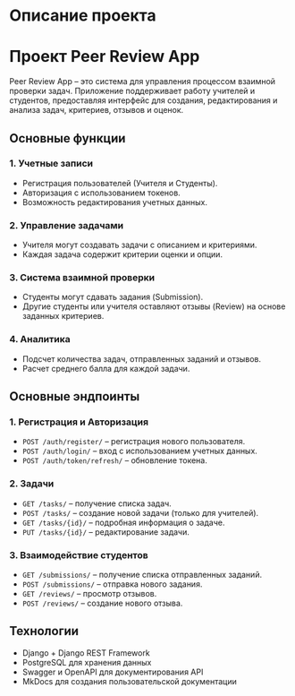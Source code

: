 # Описание проекта

# Проект Peer Review App
Peer Review App – это система для управления процессом взаимной проверки задач. Приложение поддерживает работу учителей и студентов, предоставляя интерфейс для создания, редактирования и анализа задач, критериев, отзывов и оценок.

## Основные функции

### 1. Учетные записи
- Регистрация пользователей (Учителя и Студенты).
- Авторизация с использованием токенов.
- Возможность редактирования учетных данных.

### 2. Управление задачами
- Учителя могут создавать задачи с описанием и критериями.
- Каждая задача содержит критерии оценки и опции.

### 3. Система взаимной проверки
- Студенты могут сдавать задания (Submission).
- Другие студенты или учителя оставляют отзывы (Review) на основе заданных критериев.

### 4. Аналитика
- Подсчет количества задач, отправленных заданий и отзывов.
- Расчет среднего балла для каждой задачи.

## Основные эндпоинты

### 1. Регистрация и Авторизация
- `POST /auth/register/` – регистрация нового пользователя.
- `POST /auth/login/` – вход с использованием учетных данных.
- `POST /auth/token/refresh/` – обновление токена.

### 2. Задачи
- `GET /tasks/` – получение списка задач.
- `POST /tasks/` – создание новой задачи (только для учителей).
- `GET /tasks/{id}/` – подробная информация о задаче.
- `PUT /tasks/{id}/` – редактирование задачи.

### 3. Взаимодействие студентов
- `GET /submissions/` – получение списка отправленных заданий.
- `POST /submissions/` – отправка нового задания.
- `GET /reviews/` – просмотр отзывов.
- `POST /reviews/` – создание нового отзыва.

## Технологии
- Django + Django REST Framework
- PostgreSQL для хранения данных
- Swagger и OpenAPI для документирования API
- MkDocs для создания пользовательской документации
